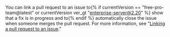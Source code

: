 You can link a pull request to an issue to{% if currentVersion == "free-pro-team@latest" or currentVersion ver_gt "enterprise-server@2.20" %} show that a fix is in progress and to{% endif %} automatically close the issue when someone merges the pull request. For more information, see "[Linking a pull request to an issue](/github/managing-your-work-on-github/linking-a-pull-request-to-an-issue)."
